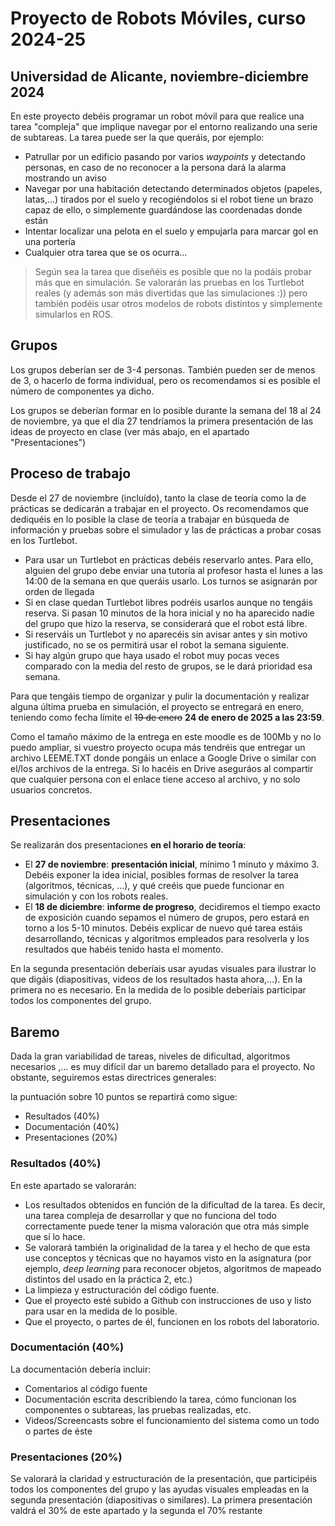 # Proyecto de Robots Móviles, curso 2024-25
## Universidad de Alicante, noviembre-diciembre 2024 


En este proyecto debéis programar un robot móvil para que realice una tarea "compleja" que implique navegar por el entorno realizando una serie de subtareas. La tarea puede ser la que queráis, por ejemplo:

- Patrullar por un edificio pasando por varios *waypoints* y detectando personas, en caso de no reconocer a la persona dará la alarma mostrando un aviso
- Navegar por una habitación detectando determinados objetos (papeles, latas,...) tirados por el suelo y recogiéndolos si el robot tiene un brazo capaz de ello, o simplemente guardándose las coordenadas donde están
- Intentar localizar una pelota en el suelo y empujarla para marcar gol en una portería
- Cualquier otra tarea que se os ocurra...

> Según sea la tarea que diseñéis es posible que no la podáis probar más que en simulación. Se valorarán las pruebas en los Turtlebot reales (y además son más divertidas que las simulaciones :)) pero también podéis usar otros modelos de robots distintos y simplemente simularlos en ROS.

## Grupos

Los grupos deberían ser de 3-4 personas. También pueden ser de menos de 3, o hacerlo de forma individual, pero os recomendamos si es posible el número de componentes ya dicho.

Los grupos se deberían formar en lo posible durante la semana del 18 al 24 de noviembre, ya que el día 27 tendríamos la primera presentación de las ideas de proyecto en clase (ver más abajo, en el apartado "Presentaciones")


## Proceso de trabajo

Desde el 27 de noviembre (incluído), tanto la clase de teoría como la de prácticas se dedicarán a trabajar en el proyecto. Os recomendamos que dediquéis en lo posible la clase de teoría a trabajar en búsqueda de información y pruebas sobre el simulador y las de prácticas a probar cosas en los Turtlebot.

- Para usar un Turtlebot en prácticas debéis reservarlo antes. Para ello, alguien del grupo debe enviar una tutoría al profesor hasta el lunes a las 14:00 de la semana en que queráis usarlo. Los turnos se asignarán por orden de llegada
- Si en clase quedan Turtlebot libres podréis usarlos aunque no tengáis reserva. Si pasan 10 minutos de la hora inicial y no ha aparecido nadie del grupo que hizo la reserva, se considerará que el robot está libre.
- Si reserváis un Turtlebot y no aparecéis sin avisar antes y sin motivo justificado, no se os permitirá usar el robot la semana siguiente.
- Si hay algún grupo que haya usado el robot muy pocas veces comparado con la media del resto de grupos, se le dará prioridad esa semana.

Para que tengáis tiempo de organizar y pulir la documentación y realizar alguna última prueba en simulación, el proyecto se entregará en enero, teniendo como fecha límite el ~~19 de enero~~ **24 de enero de 2025 a las 23:59**. 

Como el tamaño máximo de la entrega en este moodle es de 100Mb y no lo puedo ampliar, si vuestro proyecto ocupa más tendréis que entregar un archivo LEEME.TXT donde pongáis un enlace a Google Drive o similar con el/los archivos de la entrega. Si lo hacéis en Drive aseguráos al compartir que cualquier persona con el enlace tiene acceso al archivo, y no solo usuarios concretos.


## Presentaciones

Se realizarán dos presentaciones **en el horario de teoría**:

- El **27 de noviembre**: **presentación inicial**, mínimo 1 minuto y máximo 3. Debéis exponer la idea inicial, posibles formas de resolver la tarea (algoritmos, técnicas, ...), y qué creéis que puede funcionar en simulación y con los robots reales.
- El **18 de diciembre**: **informe de progreso**, decidiremos el tiempo exacto de exposición cuando sepamos el número de grupos, pero estará en torno a los 5-10 minutos. Debéis explicar de nuevo qué tarea estáis desarrollando, técnicas y algoritmos empleados para resolverla y los resultados que habéis tenido hasta el momento. 

En la segunda presentación deberíais usar ayudas visuales para ilustrar lo que digáis (diapositivas, videos de los resultados hasta ahora,...). En la primera no es necesario. En la medida de lo posible deberíais participar todos los componentes del grupo.


## Baremo 

Dada la gran variabilidad de tareas, niveles de dificultad, algoritmos necesarios ,... es muy difícil dar un baremo detallado para el proyecto. No obstante, seguiremos estas directrices generales:

la puntuación sobre 10 puntos se repartirá como sigue:

- Resultados (40%)
- Documentación (40%)
- Presentaciones (20%)

### Resultados (40%)


En este apartado se valorarán:

- Los resultados obtenidos en función de la dificultad de la tarea. Es decir, una tarea compleja de desarrollar y que no funciona del todo correctamente puede tener la misma valoración que otra más simple que sí lo hace.
- Se valorará también la originalidad de la tarea y el hecho de que esta use conceptos y técnicas que no hayamos visto en la asignatura (por ejemplo, *deep learning* para reconocer objetos, algoritmos de mapeado distintos del usado en la práctica 2, etc.)
- La limpieza y estructuración del código fuente.
- Que el proyecto esté subido a Github con instrucciones de uso y listo para usar en la medida de lo posible.
- Que el proyecto, o partes de él, funcionen en los robots del laboratorio.

### Documentación (40%)

La documentación debería incluir:

- Comentarios al código fuente
- Documentación escrita describiendo la tarea, cómo funcionan los componentes o subtareas, las pruebas realizadas, etc.
- Videos/Screencasts sobre el funcionamiento del sistema como un todo o partes de éste

### Presentaciones (20%)

Se valorará la claridad y estructuración de la presentación, que participéis todos los componentes del grupo y las ayudas visuales empleadas en la segunda presentación (diapositivas o similares). La primera presentación valdrá el 30% de este apartado y la segunda el 70% restante

